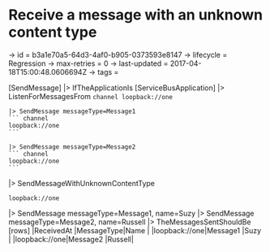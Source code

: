 # Receive a message with an unknown content type

-> id = b3a1e70a5-64d3-4af0-b905-0373593e8147
-> lifecycle = Regression
-> max-retries = 0
-> last-updated = 2017-04-18T15:00:48.0606694Z
-> tags =

[SendMessage]
|> IfTheApplicationIs
    [ServiceBusApplication]
    |> ListenForMessagesFrom
    ``` channel
    loopback://one
    ```

    |> SendMessage messageType=Message1
    ``` channel
    loopback://one
    ```

    |> SendMessage messageType=Message2
    ``` channel
    loopback://one
    ```


|> SendMessageWithUnknownContentType
``` address
loopback://one
```

|> SendMessage messageType=Message1, name=Suzy
|> SendMessage messageType=Message2, name=Russell
|> TheMessagesSentShouldBe
    [rows]
    |ReceivedAt                 |MessageType|Name   |
    |loopback://one|Message1   |Suzy   |
    |loopback://one|Message2   |Russell|

~~~
